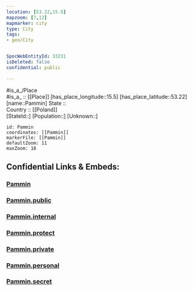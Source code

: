 ```yaml
---
location: [53.22,15.5] 
mapzoom: [7,12] 
mapmarker: city 
type: City
tags:
- geo/City


SpocWebEntityId: 33231
isDeleted: false
confidential: public

---
```

#is_a_/Place  
#is_a_ :: [[Place]] 
[has_place_longitude::15.5] 
[has_place_latitude::53.22] 
[name::Pammin] 
State ::  
Country :: [[Poland]]  
[StateId::] 
[Population::] 
[Unknown::] 


```leaflet
id: Pammin
coordinates: [[Pammin]] 
markerFile: [[Pammin]] 
defaultZoom: 11 
maxZoom: 18
```


## Confidential Links & Embeds: 

### [Pammin](/_Standards/Earth/Continent/Europe/Europe~East/Poland/Provinces~Poland/West_Pomeranian/City/Pammin.md) 

### [Pammin.public](/_public/Earth/Continent/Europe/Europe~East/Poland/Provinces~Poland/West_Pomeranian/City/Pammin.public.md) 

### [Pammin.internal](/_internal/Earth/Continent/Europe/Europe~East/Poland/Provinces~Poland/West_Pomeranian/City/Pammin.internal.md) 

### [Pammin.protect](/_protect/Earth/Continent/Europe/Europe~East/Poland/Provinces~Poland/West_Pomeranian/City/Pammin.protect.md) 

### [Pammin.private](/_private/Earth/Continent/Europe/Europe~East/Poland/Provinces~Poland/West_Pomeranian/City/Pammin.private.md) 

### [Pammin.personal](/_personal/Earth/Continent/Europe/Europe~East/Poland/Provinces~Poland/West_Pomeranian/City/Pammin.personal.md) 

### [Pammin.secret](/_secret/Earth/Continent/Europe/Europe~East/Poland/Provinces~Poland/West_Pomeranian/City/Pammin.secret.md)

